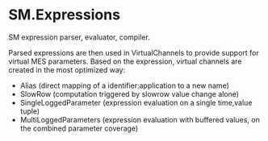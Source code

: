 # SM.Expressions
SM expression parser, evaluator, compiler.

Parsed expressions are then used in VirtualChannels to provide support for virtual MES parameters.
Based on the expression, virtual channels are created in the most optimized way:
- Alias (direct mapping of a identifier:application to a new name)
- SlowRow (computation triggered by slowrow value change alone)
- SingleLoggedParameter (expression evaluation on a single time,value tuple)
- MultiLoggedParameters (expression evaluation with buffered values, on the combined parameter coverage)

